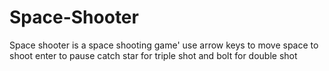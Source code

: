 # Space-Shooter
Space shooter is a space shooting game'
use arrow keys to move
space to shoot
enter to pause
catch star for triple shot
and bolt for double shot
